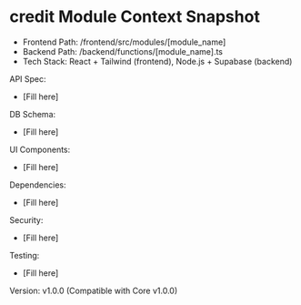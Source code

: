 
# credit Module Context Snapshot

- Frontend Path: /frontend/src/modules/[module_name]
- Backend Path: /backend/functions/[module_name].ts
- Tech Stack: React + Tailwind (frontend), Node.js + Supabase (backend)

API Spec:
- [Fill here]

DB Schema:
- [Fill here]

UI Components:
- [Fill here]

Dependencies:
- [Fill here]

Security:
- [Fill here]

Testing:
- [Fill here]

Version: v1.0.0 (Compatible with Core v1.0.0)
